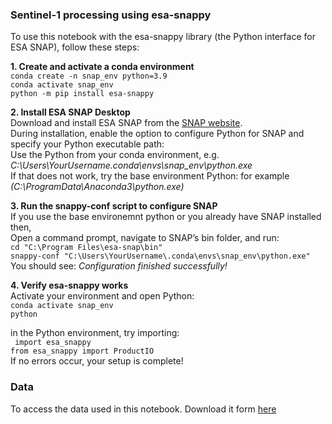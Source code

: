 ### Sentinel-1 processing using esa-snappy  
To use this notebook with the esa-snappy library (the Python interface for ESA SNAP), follow these steps:

**1. Create and activate a conda environment**   
`` conda create -n snap_env python=3.9 ``   
`` conda activate snap_env ``    
`` python -m pip install esa-snappy ``  

**2. Install ESA SNAP Desktop**    
Download and install ESA SNAP from the [SNAP website](https://earth.esa.int/eogateway/tools/snap).  
During installation, enable the option to configure Python for SNAP and specify your Python executable path:  
Use the Python from your conda environment, e.g. *C:\Users\YourUsername\.conda\envs\snap_env\python.exe*  
If that does not work, try the base environment Python: for example *(C:\ProgramData\Anaconda3\python.exe)*   

**3. Run the snappy-conf script to configure SNAP**  
If you use the base environemnt python or you already have SNAP installed then,  
Open a command prompt, navigate to SNAP’s bin folder, and run:  
`` cd "C:\Program Files\esa-snap\bin" ``  
`` snappy-conf "C:\Users\YourUsername\.conda\envs\snap_env\python.exe" ``  
You should see: *Configuration finished successfully!*

**4. Verify esa-snappy works**  
Activate your environment and open Python:  
`` conda activate snap_env  ``  
`` python  ``
  
in the Python environment, try importing:  
``  import esa_snappy ``  
`` from esa_snappy import ProductIO ``    
If no errors occur, your setup is complete!  

### Data
To access the data used in this notebook. Download it form [here](https://browser.stac.dataspace.copernicus.eu/collections/sentinel-1-grd/items/S1C_IW_GRDH_1SDV_20250527T181900_20250527T181925_002520_0053F6_70DB_COG?.language=en&.asset=asset-product)
